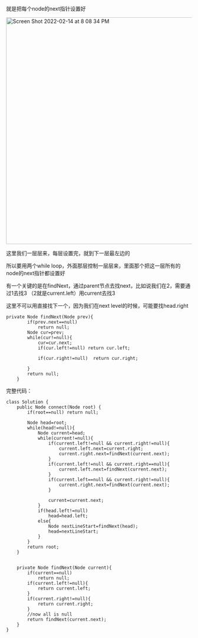 就是把每个node的next指针设置好

<img width="613" alt="Screen Shot 2022-02-14 at 8 08 34 PM" src="https://user-images.githubusercontent.com/59748598/153991019-a8b8ad64-e1a9-4d32-aead-b413b7f1789e.png">

这里我们一层层来，每层设置完，就到下一层最左边的

所以要用两个while loop，外面那层控制一层层来，里面那个把这一层所有的node的next指针都设置好

有一个关键的是在findNext，通过parent节点去找next，比如说我们在2，需要通过1去找3 （2就是current.left）用current去找3

这里不可以用直接找下一个，因为我们在next level的时候，可能要找head.right

```` 
private Node findNext(Node prev){
        if(prev.next==null)
            return null;
        Node cur=prev;
        while(cur!=null){
            cur=cur.next;
            if(cur.left!=null) return cur.left;
                
            if(cur.right!=null)  return cur.right;
            
        }
        return null;
    }
````

完整代码：


```` 
class Solution {
    public Node connect(Node root) {
        if(root==null) return null;
        
        Node head=root;
        while(head!=null){
            Node current=head;
            while(current!=null){
                if(current.left!=null && current.right!=null){
                    current.left.next=current.right;
                    current.right.next=findNext(current.next);
                }
                if(current.left!=null && current.right==null){
                    current.left.next=findNext(current.next);
                }
                if(current.left==null && current.right!=null){
                    current.right.next=findNext(current.next);
                }
                
                current=current.next;
            }
            if(head.left!=null)
                head=head.left;
            else{
                Node nextLineStart=findNext(head);
                head=nextLineStart;
            }
        }
        return root;
    }
    
    
    private Node findNext(Node current){
        if(current==null)
            return null;
        if(current.left!=null){
            return current.left;
        }
        if(current.right!=null){
            return current.right;
        }
        //now all is null
        return findNext(current.next);
    } 
}
````


